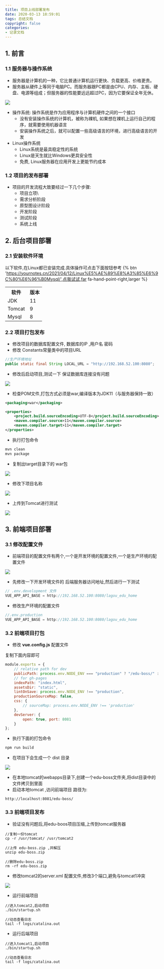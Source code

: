 ```yaml
---
title: 项目上线部署发布
date: 2020-03-13 18:59:01
tags: 总结文档
copyright: false
categories: 
- 记录文档
---
```


## 1. 前言
### 1.1 服务器与操作系统
* 服务器是计算机的一种，它比普通计算机运行更快、负载更高、价格更贵。
* 服务器从硬件上等同于电脑PC。而服务器跟PC都是由CPU、内存、主板、硬盘、电源等组成；但服务器的性能要远远超过PC，因为它要保证全年无休。

![](https://gitee-imagehost.oss-cn-beijing.aliyuncs.com/image_host/20210421190217.png)
* 操作系统: 操作系统是作为应用程序与计算机硬件之间的一个接口
	* 没有安装操作系统的计算机，被称为裸机, 如果想在裸机上运行自己的程序，就需要使用机器语言
	* 安装操作系统之后，就可以配置一些高级语言的环境，进行高级语言的开发
* Linux操作系统
	* Linux系统是最具稳定性的系统
	* Linux是天生就比Windows更具安全性
	* 免费, Linux服务器在应用开发上更能节约成本

### 1.2 项目的发布部署
* 项目的开发流程大致要经过一下几个步骤:
	* 项目立项\
	* 需求分析阶段
	* 原型图设计阶段
	* 开发阶段
	* 测试阶段
	* 系统上线

## 2. 后台项目部署
### 2.1 安装软件环境
以下软件,在Linux都已安装完成.具体操作可点击下面按钮参考
{% btn 'https://yournotes.cn/2021/04/12/Linux%E5%AE%89%E8%A3%85%E6%9C%80%E6%96%B0Mysql/',点我试试,far fa-hand-point-right,larger %}

<table>
    <tr>
    	<th>软件</th>
        <th>版本</th>
    </tr>
    <tr>
    	<td>JDK</td>
        <td>11</td>
    </tr>
    <tr>
    	<td>Tomcat</td>
        <td>9</td>
    </tr>
    <tr>
    	<td>Mysql</td>
        <td>8</td>
    </tr>
</table>

### 2.2 项目打包发布
* 修改项目的数据库配置文件, 数据库的IP ,用户名 密码 
* 修改 Constants常量类中的项目URL

```java
//生产环境地址 
public static final String LOCAL_URL = "http://192.168.52.100:8080";
```
* 修改后启动项目,测试一下 保证数据库连接没有问题

![](https://gitee-imagehost.oss-cn-beijing.aliyuncs.com/image_host/20210421192410.png)

* 检查POM文件,打包方式必须是war,编译版本为JDK11（与服务器保持一致）

```xml
<packaging>war</packaging> 

<properties> 
    <project.build.sourceEncoding>UTF-8</project.build.sourceEncoding> 
    <maven.compiler.source>11</maven.compiler.source> 
    <maven.compiler.target>11</maven.compiler.target> 
</properties>
```

* 执行打包命令

```powershell
mvn clean
mvn package
```

* 复制出target目录下的 war包 

![](https://gitee-imagehost.oss-cn-beijing.aliyuncs.com/image_host/20210421192552.png)

* 修改下项目名称

![](https://gitee-imagehost.oss-cn-beijing.aliyuncs.com/image_host/20210421192640.png)

* 上传到Tomcat进行测试

![](https://gitee-imagehost.oss-cn-beijing.aliyuncs.com/image_host/20210421192707.png)



## 3. 前端项目部署

### 3.1 修改配置文件

* 前端项目的配置文件有两个,一个是开发环境的配置文件,一个是生产环境的配置文件

![](https://gitee-imagehost.oss-cn-beijing.aliyuncs.com/image_host/20210421195201.png)

* 先修改一下开发环境文件的 后端服务器访问地址,然后进行一下测试

```js
// .env.development 文件 
VUE_APP_API_BASE = http://192.168.52.100:8080/lagou_edu_home
```

* 修改生产环境的配置文件

```js
//.env.production 
VUE_APP_API_BASE = http://192.168.52.100:8080/lagou_edu_home
```

### 3.2 前端项目打包

* 修改 **vue.config.js** 配置文件

复制下面内容即可

```js
module.exports = { 
    // relative path for dev 
    publicPath: process.env.NODE_ENV === "production" ? "/edu-boss/" : "./", 
    // for gh-pages 
    indexPath: "index.html", 
    assetsDir: "static", 
    lintOnSave: process.env.NODE_ENV !== "production", 
    productionSourceMap: false, 
    css: { 
        // sourceMap: process.env.NODE_ENV !== 'production' 
    },
    devServer: { 
        open: true, port: 8081 
    } 
};
```

* 执行下面的打包命令

```powershell
npm run build
```

* 在项目下会生成一个 dist 目录

![](https://gitee-imagehost.oss-cn-beijing.aliyuncs.com/image_host/20210421194038.png)

* 在本地tomcat的webapps目录下,创建一个edu-boss文件夹,将dist目录中的文件拷贝到里面
* 启动本地tomcat ,访问前端项目 路径为:

```
http://localhost:8081/edu-boss/
```



### 3.3 前端项目发布

* 验证没有问题后,将edu-boos项目压缩,上传到tomcat服务器

```shell
//复制一份tomcat 
cp -r /usr/tomcat/ /usr/tomcat2 

//上传 edu-boss.zip ,并解压 
unzip edu-boss.zip 

//删除edu-boss.zip 
rm -rf edu-boss.zip
```

* 修改tomcat2的server.xml 配置文件,修改3个端口,避免与tomcat1冲突

![](https://gitee-imagehost.oss-cn-beijing.aliyuncs.com/image_host/20210421194353.png)

* 运行前端项目

```shell
//进入tomcat2,启动项目 
./bin/startup.sh 

//动态查看日志 
tail -f logs/catalina.out
```

* 运行后端项目

```shell
//进入tomcat1,启动项目 
./bin/startup.sh 

//动态查看日志 
tail -f logs/catalina.out
```

